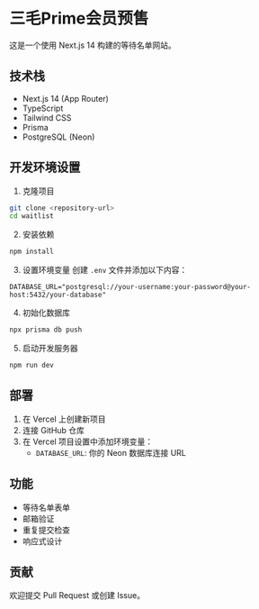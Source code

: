 # 三毛Prime会员预售

这是一个使用 Next.js 14 构建的等待名单网站。

## 技术栈

- Next.js 14 (App Router)
- TypeScript
- Tailwind CSS
- Prisma
- PostgreSQL (Neon)

## 开发环境设置

1. 克隆项目
```bash
git clone <repository-url>
cd waitlist
```

2. 安装依赖
```bash
npm install
```

3. 设置环境变量
创建 `.env` 文件并添加以下内容：
```
DATABASE_URL="postgresql://your-username:your-password@your-host:5432/your-database"
```

4. 初始化数据库
```bash
npx prisma db push
```

5. 启动开发服务器
```bash
npm run dev
```

## 部署

1. 在 Vercel 上创建新项目
2. 连接 GitHub 仓库
3. 在 Vercel 项目设置中添加环境变量：
   - `DATABASE_URL`: 你的 Neon 数据库连接 URL

## 功能

- 等待名单表单
- 邮箱验证
- 重复提交检查
- 响应式设计

## 贡献

欢迎提交 Pull Request 或创建 Issue。

